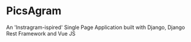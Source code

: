 # PicsAgram
An 'Instragram-ispired' Single Page Application built with Django, Django Rest Framework and Vue JS
